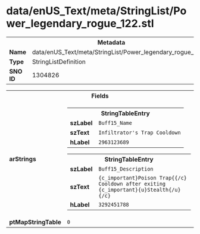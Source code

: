 <h1>data/enUS_Text/meta/StringList/Power_legendary_rogue_122.stl</h1><table><tr><th colspan="100%">Metadata</th></tr><tr><td><b>Name</b></td><td>data/enUS_Text/meta/StringList/Power_legendary_rogue_122.stl</td></tr><tr><td><b>Type</b></td><td>StringListDefinition</td></tr><tr><td><b>SNO ID</b></td><td>1304826</td></tr></table>

<table><tr><th colspan="100%">Fields</th></tr><tr><td><b>arStrings</b></td><td><table><tr><th colspan="100%">StringTableEntry</th></tr><tr><td><b>szLabel</b></td><td><code>Buff15_Name</code></td></tr><tr><td><b>szText</b></td><td><code>Infiltrator's Trap Cooldown</code></td></tr><tr><td><b>hLabel</b></td><td><code>2963123689</code></td></tr></table>


<table><tr><th colspan="100%">StringTableEntry</th></tr><tr><td><b>szLabel</b></td><td><code>Buff15_Description</code></td></tr><tr><td><b>szText</b></td><td><code>{c_important}Poison Trap{{/c} Cooldown after exiting {c_important}{u}Stealth{/u}{/c}</code></td></tr><tr><td><b>hLabel</b></td><td><code>3292451788</code></td></tr></table>


</td></tr><tr><td><b>ptMapStringTable</b></td><td><code>0</code></td></tr></table>

